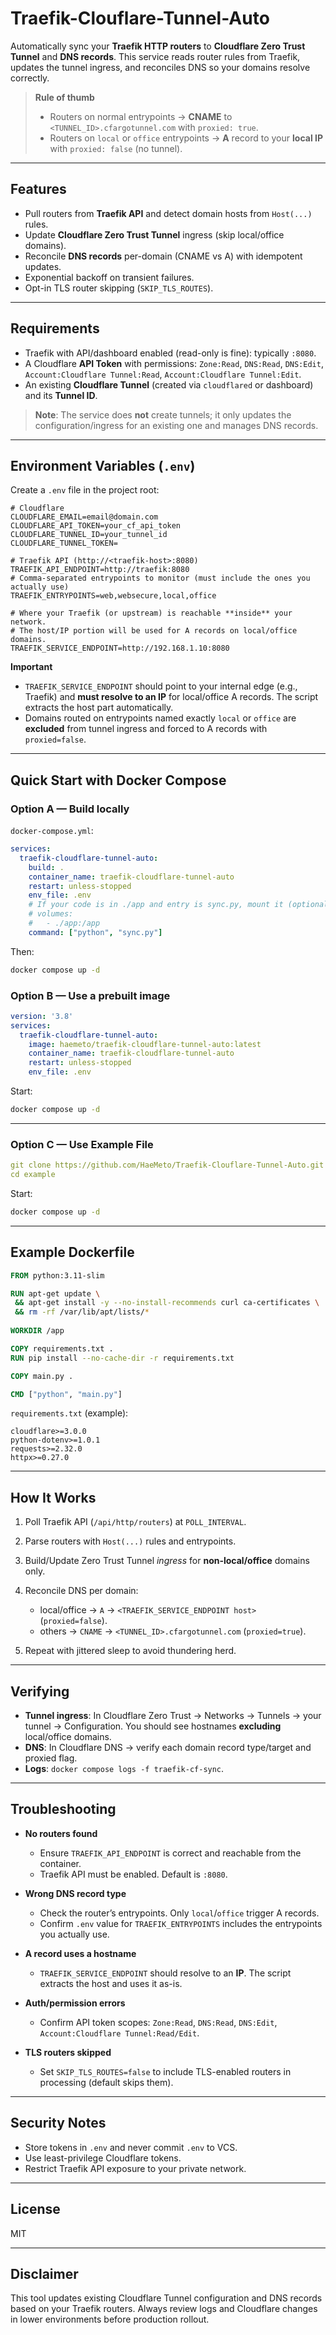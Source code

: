 # Traefik-Clouflare-Tunnel-Auto


Automatically sync your **Traefik HTTP routers** to **Cloudflare Zero Trust Tunnel** and **DNS records**. This service reads router rules from Traefik, updates the tunnel ingress, and reconciles DNS so your domains resolve correctly.

> **Rule of thumb**
>
> * Routers on normal entrypoints → **CNAME** to `<TUNNEL_ID>.cfargotunnel.com` with `proxied: true`.
> * Routers on `local` or `office` entrypoints → **A** record to your **local IP** with `proxied: false` (no tunnel).

---

## Features

* Pull routers from **Traefik API** and detect domain hosts from `Host(...)` rules.
* Update **Cloudflare Zero Trust Tunnel** ingress (skip local/office domains).
* Reconcile **DNS records** per-domain (CNAME vs A) with idempotent updates.
* Exponential backoff on transient failures.
* Opt-in TLS router skipping (`SKIP_TLS_ROUTES`).

---

## Requirements

* Traefik with API/dashboard enabled (read-only is fine): typically `:8080`.
* A Cloudflare **API Token** with permissions: `Zone:Read`, `DNS:Read`, `DNS:Edit`, `Account:Cloudflare Tunnel:Read`, `Account:Cloudflare Tunnel:Edit`.
* An existing **Cloudflare Tunnel** (created via `cloudflared` or dashboard) and its **Tunnel ID**.

> **Note**: The service does **not** create tunnels; it only updates the configuration/ingress for an existing one and manages DNS records.

---

## Environment Variables (`.env`)

Create a `.env` file in the project root:

```env
# Cloudflare
CLOUDFLARE_EMAIL=email@domain.com
CLOUDFLARE_API_TOKEN=your_cf_api_token
CLOUDFLARE_TUNNEL_ID=your_tunnel_id
CLOUDFLARE_TUNNEL_TOKEN=

# Traefik API (http://<traefik-host>:8080)
TRAEFIK_API_ENDPOINT=http://traefik:8080
# Comma-separated entrypoints to monitor (must include the ones you actually use)
TRAEFIK_ENTRYPOINTS=web,websecure,local,office

# Where your Traefik (or upstream) is reachable **inside** your network.
# The host/IP portion will be used for A records on local/office domains.
TRAEFIK_SERVICE_ENDPOINT=http://192.168.1.10:8080
```

**Important**

* `TRAEFIK_SERVICE_ENDPOINT` should point to your internal edge (e.g., Traefik) and **must resolve to an IP** for local/office A records. The script extracts the host part automatically.
* Domains routed on entrypoints named exactly `local` or `office` are **excluded** from tunnel ingress and forced to A records with `proxied=false`.

---

## Quick Start with Docker Compose

### Option A — Build locally

`docker-compose.yml`:

```yaml
services:
  traefik-cloudflare-tunnel-auto:
    build: .
    container_name: traefik-cloudflare-tunnel-auto
    restart: unless-stopped
    env_file: .env
    # If your code is in ./app and entry is sync.py, mount it (optional for dev):
    # volumes:
    #   - ./app:/app
    command: ["python", "sync.py"]
```

Then:

```bash
docker compose up -d
```

### Option B — Use a prebuilt image 

```yaml
version: '3.8'
services:
  traefik-cloudflare-tunnel-auto:
    image: haemeto/traefik-cloudflare-tunnel-auto:latest
    container_name: traefik-cloudflare-tunnel-auto
    restart: unless-stopped
    env_file: .env
```

Start:

```bash
docker compose up -d
```

---

### Option C — Use Example File

```yaml
git clone https://github.com/HaeMeto/Traefik-Clouflare-Tunnel-Auto.git .
cd example
```

Start:

```bash
docker compose up -d
```

---

## Example Dockerfile

```dockerfile
FROM python:3.11-slim

RUN apt-get update \
 && apt-get install -y --no-install-recommends curl ca-certificates \
 && rm -rf /var/lib/apt/lists/*
 
WORKDIR /app

COPY requirements.txt .
RUN pip install --no-cache-dir -r requirements.txt

COPY main.py .

CMD ["python", "main.py"]

```

`requirements.txt` (example):

```
cloudflare>=3.0.0
python-dotenv>=1.0.1
requests>=2.32.0
httpx>=0.27.0
```

---

## How It Works

1. Poll Traefik API (`/api/http/routers`) at `POLL_INTERVAL`.
2. Parse routers with `Host(...)` rules and entrypoints.
3. Build/Update Zero Trust Tunnel *ingress* for **non-local/office** domains only.
4. Reconcile DNS per domain:

   * local/office → `A` → `<TRAEFIK_SERVICE_ENDPOINT host>` (`proxied=false`).
   * others → `CNAME` → `<TUNNEL_ID>.cfargotunnel.com` (`proxied=true`).
5. Repeat with jittered sleep to avoid thundering herd.

---

## Verifying

* **Tunnel ingress**: In Cloudflare Zero Trust → Networks → Tunnels → your tunnel → Configuration. You should see hostnames **excluding** local/office domains.
* **DNS**: In Cloudflare DNS → verify each domain record type/target and proxied flag.
* **Logs**: `docker compose logs -f traefik-cf-sync`.

---

## Troubleshooting

* **No routers found**

  * Ensure `TRAEFIK_API_ENDPOINT` is correct and reachable from the container.
  * Traefik API must be enabled. Default is `:8080`.
* **Wrong DNS record type**

  * Check the router’s entrypoints. Only `local`/`office` trigger A records.
  * Confirm `.env` value for `TRAEFIK_ENTRYPOINTS` includes the entrypoints you actually use.
* **A record uses a hostname**

  * `TRAEFIK_SERVICE_ENDPOINT` should resolve to an **IP**. The script extracts the host and uses it as-is.
* **Auth/permission errors**

  * Confirm API token scopes: `Zone:Read`, `DNS:Read`, `DNS:Edit`, `Account:Cloudflare Tunnel:Read/Edit`.
* **TLS routers skipped**

  * Set `SKIP_TLS_ROUTES=false` to include TLS-enabled routers in processing (default skips them).

---

## Security Notes

* Store tokens in `.env` and never commit `.env` to VCS.
* Use least-privilege Cloudflare tokens.
* Restrict Traefik API exposure to your private network.

---

## License

MIT

---

## Disclaimer

This tool updates existing Cloudflare Tunnel configuration and DNS records based on your Traefik routers. Always review logs and Cloudflare changes in lower environments before production rollout.
